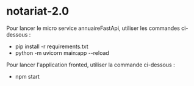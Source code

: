 # notariat-2.0

Pour lancer le micro service annuaireFastApi, utiliser les commandes ci-dessous : 
  -   pip install -r requirements.txt
  -   python -m uvicorn main:app --reload

Pour lancer l'application fronted, utiliser la commande ci-dessous : 
  -  npm start